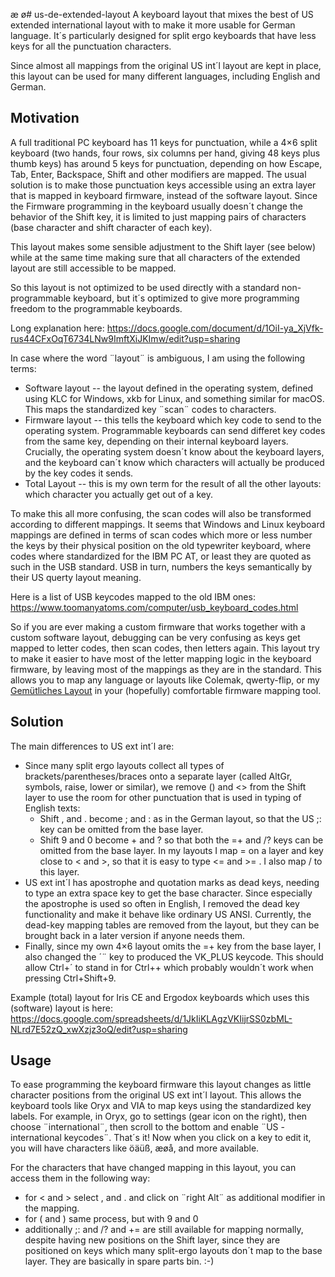 æ	ø# us-de-extended-layout
A keyboard layout that mixes the best of US extended international layout with to make it more usable for German language. 
It´s particularly designed for split ergo keyboards that have less keys for all the punctuation characters.

Since almost all mappings from the original US int´l layout are kept in place, this layout can be used for many different languages,
including English and German.

## Motivation 

A full traditional PC keyboard has 11 keys for punctuation,
while a 4×6 split keyboard (two hands, four rows, six columns per hand, giving 48 keys plus thumb keys) has around 5 keys for punctuation,
depending on how Escape, Tab, Enter, Backspace, Shift and other modifiers are mapped.
The usual solution is to make those punctuation keys accessible using an extra layer that is mapped in keyboard firmware,
instead of the software layout. 
Since the Firmware programming in the keyboard usually doesn´t change the behavior of the Shift key, 
it is limited to just mapping pairs of characters (base character and shift character of each key).

This layout makes some sensible adjustment to the Shift layer (see below)
while at the same time making sure that all characters of the extended layout are still accessible to be mapped.
 
So this layout is not optimized to be used directly with a standard non-programmable keyboard, 
but it´s optimized to give more programming freedom to the programmable keyboards.

Long explanation here: https://docs.google.com/document/d/1OiI-ya_XjVfk-rus44CFxOqT6734LNw9ImftXiJKImw/edit?usp=sharing

In case where the word ¨layout¨ is ambiguous, I am using the following terms:
 - Software layout -- the layout defined in the operating system, 
   defined using KLC for Windows, xkb for Linux, and something similar for macOS.
   This maps the standardized key ¨scan¨ codes to characters.
 - Firmware layout -- this tells the keyboard which key code to send to the operating system.
   Programmable keyboards can send differet key codes from the same key, depending on their internal keyboard layers.
   Crucially, the operating system doesn´t know about the keyboard layers, 
   and the keyboard can´t know which characters will actually be produced by the key codes it sends.
 - Total Layout -- this is my own term for the result of all the other layouts: 
   which character you actually get out of a key.

To make this all more confusing, the scan codes will also be transformed according to different mappings.
It seems that Windows and Linux keyboard mappings are defined in terms of scan codes 
which more or less number the keys by their physical position on the old typewriter keyboard, 
where codes where standardized for the IBM PC AT, or least they are quoted as such in the USB standard.
USB in turn, numbers the keys semantically by their US querty layout meaning.

Here is a list of USB keycodes mapped to the old IBM ones: https://www.toomanyatoms.com/computer/usb_keyboard_codes.html

So if you are ever making a custom firmware that works together with a custom software layout, 
debugging can be very confusing as keys get mapped to letter codes, then scan codes, then letters again.
This layout try to make it easier to have most of the letter mapping logic in the keyboard firmware, 
by leaving most of the mappings as they are in the standard.
This allows you to map any language or layouts like Colemak, qwerty-flip, or my [Gemütliches Layout] 
in your (hopefully) comfortable firmware mapping tool.

[Gemütliches Layout]: https://github.com/matey-jack/gemuetliche-tastatur


## Solution

The main differences to US ext int´l are:
 - Since many split ergo layouts collect all types of brackets/parentheses/braces onto a separate layer (called AltGr, symbols, raise, lower or similar),
   we remove () and <> from the Shift layer to use the room for other punctuation that is used in typing of English texts:
   - Shift , and . become ; and : as in the German layout, so that the US ;: key can be omitted from the base layer.
   - Shift 9 and 0 become + and ? so that both the =+ and /? keys can be omitted from the base layer. 
     In my layouts I map = on a layer and key close to < and >, so that it is easy to type <= and >= .
     I also map / to this layer.
 - US ext int´l has apostrophe and quotation marks as dead keys, needing to type an extra space key to get the base character. 
   Since especially the apostrophe is used so often in English, I removed the dead key functionality and make it behave like ordinary US ANSI.
   Currently, the dead-key mapping tables are removed from the layout, but they can be brought back in a later version if anyone needs them. 
 - Finally, since my own 4×6 layout omits the =+ key from the base layer, I also changed the ´¨ key to produced the VK_PLUS keycode.
   This should allow Ctrl+´ to stand in for Ctrl++ which probably wouldn´t work when pressing Ctrl+Shift+9.

Example (total) layout for Iris CE and Ergodox keyboards which uses this (software) layout is here:
https://docs.google.com/spreadsheets/d/1JkIiKLAgzVKIijrSS0zbML-NLrd7E52zQ_xwXzjz3oQ/edit?usp=sharing

## Usage

To ease programming the keyboard firmware this layout changes as little character positions from the original US ext int´l layout.
This allows the keyboard tools like Oryx and VIA to map keys using the standardized key labels. 
For example, in Oryx, go to settings (gear icon on the right), then choose ¨international¨, 
then scroll to the bottom and enable ¨US - international keycodes¨. That´s it!
Now when you click on a key to edit it, you will have characters like öäüß, æøå, and more available.

For the characters that have changed mapping in this layout, you can access them in the following way:
 - for < and > select , and . and click on ¨right Alt¨ as additional modifier in the mapping.
 - for ( and ) same process, but with 9 and 0
 - additionally ;: and /? and += are still available for mapping normally, despite having new positions on the Shift layer,
   since they are positioned on keys which many split-ergo layouts don´t map to the base layer.
   They are basically in spare parts bin. :-)


